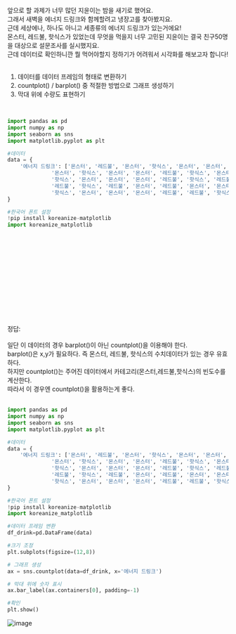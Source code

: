 앞으로 할 과제가 너무 많던 지윤이는 밤을 새기로 했어요.<br>
그래서 새벽을 에너지 드링크와 함께할려고 냉장고를 찾아봤지요.<br>
근데 세상에나, 하나도 아니고 세종류의 에너지 드링크가 있는거에요!<br>
몬스터, 레드불, 핫식스가 있었는데 무엇을 먹을지 너무 고민된 지윤이는 결국 친구50명을 대상으로 설문조사를 실시했지요.<br>
근데 데이터로 확인하니깐 뭘 먹어야할지 정하기가 어려워서 시각화를 해보고자 합니다!<br>
<br>
1. 데이터를 데이터 프레임의 형태로 변환하기
2. countplot() / barplot() 중 적절한 방법으로 그래프 생성하기
3. 막대 위에 수량도 표현하기
<br>

```python
import pandas as pd
import numpy as np
import seaborn as sns
import matplotlib.pyplot as plt

#데이터
data = {
    '에너지 드링크': ['몬스터', '레드불', '몬스터', '핫식스', '몬스터', '몬스터', '레드불', '레드불', '핫식스', '몬스터',
              '몬스터', '핫식스', '몬스터', '몬스터', '레드불', '핫식스', '몬스터', '레드불', '레드불', '몬스터',
              '핫식스', '몬스터', '몬스터', '몬스터', '레드불', '핫식스', '레드불', '몬스터', '레드불', '몬스터',
              '레드불', '핫식스', '레드불', '몬스터', '레드불', '몬스터', '몬스터', '핫식스', '몬스터', '핫식스',
              '핫식스', '몬스터', '몬스터', '몬스터', '레드불', '레드불', '핫식스', '레드불', '레드불', '핫식스']
}

#한국어 폰트 설정
!pip install koreanize-matplotlib 
import koreanize_matplotlib
```

<br>
<br>
<br>
<br>
<br>
<br>
<br>
<br>
<br>
<br>
<br>
<br>
정답:<br>
<br>
일단 이 데이터의 경우 barplot()이 아닌 countplot()을 이용해야 한다. <br>
barplot()은 x,y가 필요하다. 즉 몬스터, 레드불, 핫식스의 수치데이터가 있는 경우 유효하다.<br>
하지만 countplot()는 주어진 데이터에서 카테고리(몬스터,레드불,핫식스)의 빈도수를 계산한다.<br>
따라서 이 경우엔 countplot()을 활용하는게 좋다.<br>
<br>

```python
import pandas as pd
import numpy as np
import seaborn as sns
import matplotlib.pyplot as plt

#데이터
data = {
    '에너지 드링크': ['몬스터', '레드불', '몬스터', '핫식스', '몬스터', '몬스터', '레드불', '레드불', '핫식스', '몬스터',
              '몬스터', '핫식스', '몬스터', '몬스터', '레드불', '핫식스', '몬스터', '레드불', '레드불', '몬스터',
              '핫식스', '몬스터', '몬스터', '몬스터', '레드불', '핫식스', '레드불', '몬스터', '레드불', '몬스터',
              '레드불', '핫식스', '레드불', '몬스터', '레드불', '몬스터', '몬스터', '핫식스', '몬스터', '핫식스',
              '핫식스', '몬스터', '몬스터', '몬스터', '레드불', '레드불', '핫식스', '레드불', '레드불', '핫식스']
}

#한국어 폰트 설정
!pip install koreanize-matplotlib 
import koreanize_matplotlib

#데이터 프레임 변환
df_drink=pd.DataFrame(data)

#크기 조정
plt.subplots(figsize=(12,8))

# 그래프 생성
ax = sns.countplot(data=df_drink, x='에너지 드링크')

# 막대 위에 숫자 표시
ax.bar_label(ax.containers[0], padding=-1)

#확인
plt.show()
```
![image](https://github.com/user-attachments/assets/95f377bf-4568-4f64-b2c6-bab1cdf7ab7b)

